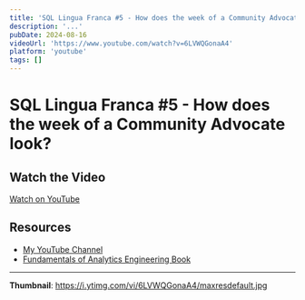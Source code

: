 ```yaml
---
title: 'SQL Lingua Franca #5 - How does the week of a Community Advocate look?'
description: '...'
pubDate: 2024-08-16
videoUrl: 'https://www.youtube.com/watch?v=6LVWQGonaA4'
platform: 'youtube'
tags: []
---
```


# SQL Lingua Franca #5 - How does the week of a Community Advocate look?



## Watch the Video

[Watch on YouTube](https://www.youtube.com/watch?v=6LVWQGonaA4)

## Resources

- [My YouTube Channel](https://www.youtube.com/juanalytics)
- [Fundamentals of Analytics Engineering Book](https://www.amazon.com/author/jmperafan)

---

**Thumbnail**: https://i.ytimg.com/vi/6LVWQGonaA4/maxresdefault.jpg
